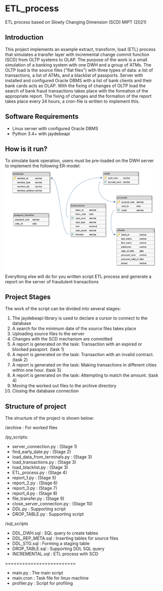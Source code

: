 # ETL_process
ETL process based on Slowly Changing Dimension (SCD) MIPT (2021)

## Introduction

This project implements an example extract, transform, load (ETL) process that simulates a transfer layer 
with incremental change commit function (SCD) from OLTP systems to OLAP. 
The purpose of the work is a small simulation of a banking system with one DWH and a group of ATMs. The OLTP 
load is the source files ("flat files") with three types of data: a list of transactions, a list of ATMs, and 
a blacklist of passports. 
Server with installed and configured Oracle DBMS with a list of bank clients and their bank cards acts as OLAP. 
With the fixing of changes of OLTP load the search of bank fraud transactions takes place with the formation of 
the appropriate report. The fixing of changes and the formation of the report takes place every 
24 hours, a cron-file is written to implement this.

## Software Requirements

* Linux server with configured Oracle DBMS 
* Python 3.4+ with jaydebeapi

## How is it run?

To simulate bank operation, users must be pre-loaded on the DWH server to implement the following ER-model:
![ER-model](ER_model.PNG)
Everything else will do for you written script ETL process and generate a report on the server of fraudulent transactions

## Project Stages

The work of the script can be divided into several stages:
1. The jaydebeapi library is used to declare a cursor to connect to the database
2. A search for the minimum date of the source files takes place
3. Uploading source files to the server
4. Changes with the SCD mechanism are committed
5. A report is generated on the task: Transaction with an expired or blocked passport. (task 1)
6. A report is generated on the task: Transaction with an invalid contract. (task 2)
7. A report is generated on the task: Making transactions in different cities within one hour. (task 3)
8. A report is generated on the task: Attempting to match the amount. (task 4)
9. Moving the worked out files to the archive directory
10. Closing the database connection

## Structure of project

The structure of the project is shown below:

/archive                        : For worked files

/py_scripts:
* server_connection.py          : (Stage 1)
* find_early_date.py            : (Stage 2)
* load_data_from_terminals.py   : (Stage 3)
* load_transactions.py          : (Stage 3)
* load_blacklist.py             : (Stage 3)
* ETL_process.py                : (Stage 4)
* report_1.py                   : (Stage 5)
* report_2.py                   : (Stage 6)
* report_3.py                   : (Stage 7)
* report_4.py                   : (Stage 8)
* file_transfer.py              : (Stage 9)
* close_server_connection.py    : (Stage 10)
* DDL.py                        : Supporting script
* DROP_TABLE.py                 : Supporting script

/sql_scripts
* DDL_DWH.sql                   : SQL query to create tables
* DDL_REP_META.sql              : Inserting tables for source files
* DDL_STG.sql                   : Forming a staging table
* DROP_TABLE.sql                : Supporting DDL SQL query  
* INCREMENTAL.sql               : ETL process with SCD

=========================
* main.py                         : The main script
* main.cron                       : Task file for linux machine
* profiler.py                     : Script for profiling